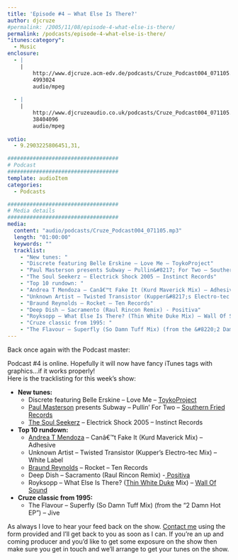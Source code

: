 ```yaml
---
title: 'Episode #4 – What Else Is There?'
author: djcruze
#permalink: /2005/11/08/episode-4-what-else-is-there/
permalink: /podcasts/episode-4-what-else-is-there/
"itunes:category":
  - Music
enclosure:
  - |
    |
        http://www.djcruze.acm-edv.de/podcasts/Cruze_Podcast004_071105.mp3
        4993024
        audio/mpeg
        
  - |
    |
        http://www.djcruzeaudio.co.uk/podcasts/Cruze_Podcast004_071105.mp3
        38404096
        audio/mpeg
        
votio:
  - 9.2903225806451,31,

###################################
# Podcast
###################################
template: audioItem
categories:
  - Podcasts

###################################
# Media details
###################################
media:
  content: "audio/podcasts/Cruze_Podcast004_071105.mp3"
  length: "01:00:00"
  keywords: ""
  tracklist:
    - "New tunes: "
    - "Discrete featuring Belle Erskine – Love Me – ToykoProject"
    - "Paul Masterson presents Subway – Pullin&#8217; For Two – Southern Fried Records"
    - "The Soul Seekerz – Electrick Shock 2005 – Instinct Records"
    - "Top 10 rundown: "
    - "Andrea T Mendoza – Canâ€™t Fake It (Kurd Maverick Mix) – Adhesive"
    - "Unknown Artist – Twisted Transistor (Kupper&#8217;s Electro-tec Mix) – White Label"
    - "Braund Reynolds – Rocket – Ten Records"
    - "Deep Dish – Sacramento (Raul Rincon Remix) - Positiva"
    - "Royksopp – What Else Is There? (Thin White Duke Mix) – Wall Of Sound"
    - "Cruze classic from 1995: "
    - "The Flavour – Superfly (So Damn Tuff Mix) (from the &#8220;2 Damn Hot EP&#8221;) – Jive"
---
```

Back once again with the Podcast master:

Podcast #4 is online. Hopefully it will now have fancy iTunes tags with graphics&#8230;if it works properly!  
Here is the tracklisting for this week&#8217;s show:

  * **New tunes:** 
      * Discrete featuring Belle Erskine – Love Me – [ToykoProject][3]
      * [Paul Masterson][4] presents Subway – Pullin&#8217; For Two – [Southern Fried Records][5]
      * [The Soul Seekerz][6] – Electrick Shock 2005 – Instinct Records
  * **Top 10 rundown:** 
      * [Andrea T Mendoza][7] – Canâ€™t Fake It (Kurd Maverick Mix) – Adhesive
      * Unknown Artist – Twisted Transistor (Kupper&#8217;s Electro-tec Mix) – White Label
      * [Braund Reynolds][8] – Rocket – Ten Records
      * Deep Dish – Sacramento (Raul Rincon Remix) -[ Positiva][9]
      * Royksopp – What Else Is There? ([Thin White Duke][10] Mix) – [Wall Of Sound][11]
  * **Cruze classic from 1995:** 
      * The Flavour – Superfly (So Damn Tuff Mix) (from the &#8220;2 Damn Hot EP&#8221;) – Jive

As always I love to hear your feed back on the show. [Contact me][12] using the form provided and I&#8217;ll get back to you as soon as I can. If you&#8217;re an up and coming producer and you&#8217;d like to get some exposure on the show then make sure you get in touch and we&#8217;ll arrange to get your tunes on the show.

 [1]: http://www.djcruzeaudio.co.uk/podcasts/Cruze_Podcast004_071105.mp3
 [2]: http://www.djcruze.co.uk/cms/podcasts/feed/rss2
 [3]: http://www.tokyoproject.com
 [4]: http://www.paulmasterson.com/
 [5]: http://www.southernfriedrecords.com/
 [6]: http://www.soulseekerz.com/
 [7]: http://www.andreatmendoza.com/
 [8]: http://www.placidhouse.co.uk/
 [9]: http://www.positivarecords.com
 [10]: http://www.zootwoman.com/
 [11]: http://www.wallofsound.net/
 [12]: http://www.djcruze.co.uk/cms/contact/